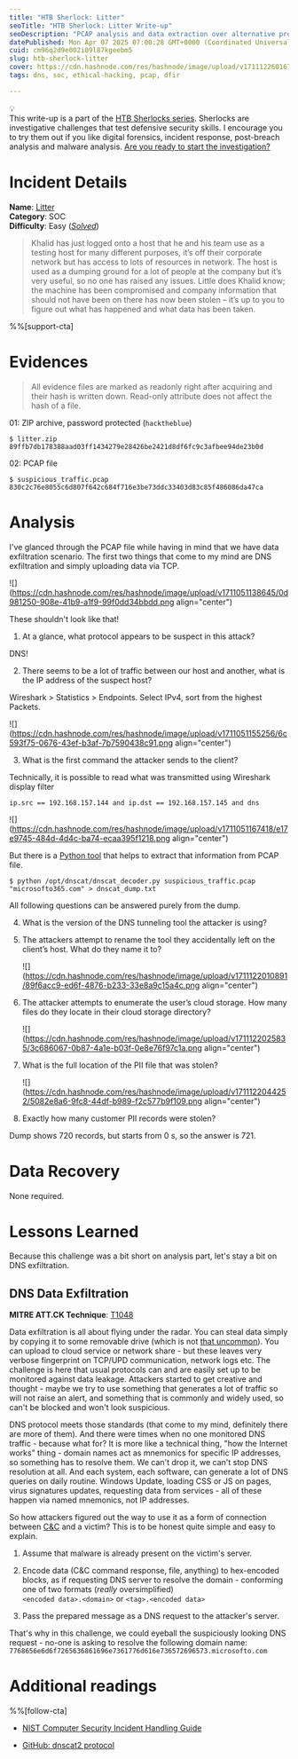 ```yaml
---
title: "HTB Sherlock: Litter"
seoTitle: "HTB Sherlock: Litter Write-up"
seoDescription: "PCAP analysis and data extraction over alternative protocol - T1048. Cats do litter."
datePublished: Mon Apr 07 2025 07:00:28 GMT+0000 (Coordinated Universal Time)
cuid: cm96q2d9e002i09l87kgeebm5
slug: htb-sherlock-litter
cover: https://cdn.hashnode.com/res/hashnode/image/upload/v1711122601672/4bfd8038-f493-463e-91b6-3106378f4cff.png
tags: dns, soc, ethical-hacking, pcap, dfir

---
```


<div data-node-type="callout">
<div data-node-type="callout-emoji">💡</div>
<div data-node-type="callout-text">This write-up is a part of the <a target="_blank" rel="noopener noreferrer nofollow" href="https://blog.cyberethical.me/series/htb-sherlocks" style="pointer-events: none">HTB Sherlocks series</a>. Sherlocks are investigative challenges that test defensive security skills. I encourage you to try them out if you like digital forensics, incident response, post-breach analysis and malware analysis. <a target="_self" rel="noopener noreferrer nofollow" href="https://blog.cyberethical.me/go-htbapp" style="pointer-events: none">Are you ready to start the investigation?</a></div>
</div>

# Incident Details

**Name**: [Litter](https://blog.cyberethical.me/go-htbapp)  
**Category**: SOC  
**Difficulty**: Easy ([*Solved*](https://labs.hackthebox.com/achievement/sherlock/555018/555))

> Khalid has just logged onto a host that he and his team use as a testing host for many different purposes, it’s off their corporate network but has access to lots of resources in network. The host is used as a dumping ground for a lot of people at the company but it’s very useful, so no one has raised any issues. Little does Khalid know; the machine has been compromised and company information that should not have been on there has now been stolen – it’s up to you to figure out what has happened and what data has been taken.

%%[support-cta] 

# Evidences

> All evidence files are marked as readonly right after acquiring and their hash is written down. Read-only attribute does not affect the hash of a file.

01: ZIP archive, password protected (`hacktheblue`)

```plaintext
$ litter.zip
89ffb7db178388aad03ff1434279e28426be2421d8df6fc9c3afbee94de23b0d
```

02: PCAP file

```plaintext
$ suspicious_traffic.pcap
830c2c76e8055c6d807f642c684f716e3be73ddc33403d83c85f486086da47ca
```

# Analysis

I've glanced through the PCAP file while having in mind that we have data exfiltration scenario. The first two things that come to my mind are DNS exfiltration and simply uploading data via TCP.

![](https://cdn.hashnode.com/res/hashnode/image/upload/v1711051138645/0d981250-908e-41b9-a1f9-99f0dd34bbdd.png align="center")

These shouldn't look like that!

1. At a glance, what protocol appears to be suspect in this attack?
    

DNS!

2. There seems to be a lot of traffic between our host and another, what is the IP address of the suspect host?
    

Wireshark &gt; Statistics &gt; Endpoints. Select IPv4, sort from the highest Packets.

![](https://cdn.hashnode.com/res/hashnode/image/upload/v1711051155256/6c593f75-0676-43ef-b3af-7b7590438c91.png align="center")

3. What is the first command the attacker sends to the client?
    

Technically, it is possible to read what was transmitted using Wireshark display filter

```plaintext
ip.src == 192.168.157.144 and ip.dst == 192.168.157.145 and dns
```

![](https://cdn.hashnode.com/res/hashnode/image/upload/v1711051167418/e17e9745-484d-4d4c-ba74-ecaa395f1218.png align="center")

But there is a [Python tool](https://github.com/josemlwdf/DNScat-Decoder) that helps to extract that information from PCAP file.

```plaintext
$ python /opt/dnscat/dnscat_decoder.py suspicious_traffic.pcap "microsofto365.com" > dnscat_dump.txt
```

All following questions can be answered purely from the dump.

4. What is the version of the DNS tunneling tool the attacker is using?
    
5. The attackers attempt to rename the tool they accidentally left on the client’s host. What do they name it to?
    
    ![](https://cdn.hashnode.com/res/hashnode/image/upload/v1711122010891/89f6acc9-ed6f-4876-b233-33e8a9c15a4c.png align="center")
    
6. The attacker attempts to enumerate the user’s cloud storage. How many files do they locate in their cloud storage directory?
    
    ![](https://cdn.hashnode.com/res/hashnode/image/upload/v1711122025835/3c686067-0b87-4a1e-b03f-0e8e76f97c1a.png align="center")
    
7. What is the full location of the PII file that was stolen?
    
    ![](https://cdn.hashnode.com/res/hashnode/image/upload/v1711122044252/5082e8a6-9fc8-44df-b989-f2c577b9f109.png align="center")
    
8. Exactly how many customer PII records were stolen?
    

Dump shows 720 records, but starts from 0 s, so the answer is 721.

# Data Recovery

None required.

# Lessons Learned

Because this challenge was a bit short on analysis part, let's stay a bit on DNS exfiltration.

## DNS Data Exfiltration

**MITRE ATT.CK Technique**: [T1048](https://attack.mitre.org/techniques/T1048/)

Data exfiltration is all about flying under the radar. You can steal data simply by copying it to some removable drive (which is not [that uncommon](https://eu.usatoday.com/story/money/2022/04/06/cash-app-data-breach/9490327002/)). You can upload to cloud service or network share - but these leaves very verbose fingerprint on TCP/UPD communication, network logs etc. The challenge is here that usual protocols can and are easily set up to be monitored against data leakage. Attackers started to get creative and thought - maybe we try to use something that generates a lot of traffic so will not raise an alert, and something that is commonly and widely used, so can't be blocked and won't look suspicious.

DNS protocol meets those standards (that come to my mind, definitely there are more of them). And there were times when no one monitored DNS traffic - because what for? It is more like a technical thing, "how the Internet works" thing - domain names act as mnemonics for specific IP addresses, so something has to resolve them. We can't drop it, we can't stop DNS resolution at all. And each system, each software, can generate a lot of DNS queries on daily routine. Windows Update, loading CSS or JS on pages, virus signatures updates, requesting data from services - all of these happen via named mnemonics, not IP addresses.

So how attackers figured out the way to use it as a form of connection between [C&C](https://www.trendmicro.com/vinfo/us/security/definition/command-and-control-server) and a victim? This is to be honest quite simple and easy to explain.

1. Assume that malware is already present on the victim's server.
    
2. Encode data (C&C command response, file, anything) to hex-encoded blocks, as if requesting DNS server to resolve the domain - conforming one of two formats (*really* oversimplified)  
    `<encoded data>.<domain>` or `<tag>.<encoded data>`
    
3. Pass the prepared message as a DNS request to the attacker's server.
    

That's why in this challenge, we could eyeball the suspiciously looking DNS request - no-one is asking to resolve the following domain name: `7768656e6d6f7265636861696e7361776d616e736572696573.microsofto.com`

# Additional readings

%%[follow-cta] 

* [NIST Computer Security Incident Handling Guide](https://www.nist.gov/privacy-framework/nist-sp-800-61)
    
* [GitHub: dnscat2 protocol](https://github.com/iagox86/dnscat2/blob/master/doc/protocol.md)